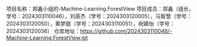 项目名称：郑鑫小组的-Machine-Learning.ForestView
项目成员：郑鑫（组长，学号：2024303110046），刘英杰（学号：2024303120005），马智慧（学号：2024303120050），黄梦甜（学号：2024303110051），祝婧怡（学号：2024303120036）
仓库地址：https://github.com/2024303110046/-Machine-Learning.ForestView.git
